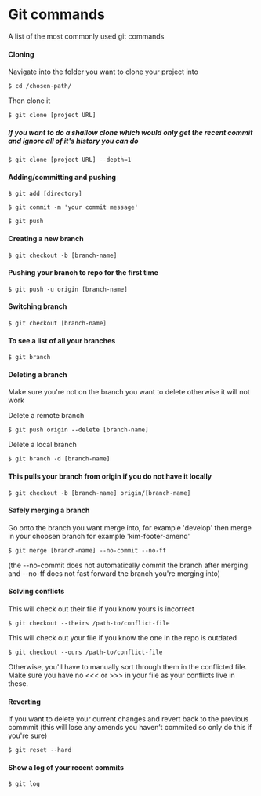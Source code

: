 # Git commands
A list of the most commonly used git commands

#### Cloning
Navigate into the folder you want to clone your project into

```
$ cd /chosen-path/
```
Then clone it

```
$ git clone [project URL]
```

##### If you want to do a shallow clone which would only get the recent commit and ignore all of it's history you can do

```
$ git clone [project URL] --depth=1
```

#### Adding/committing and pushing

```
$ git add [directory]

$ git commit -m 'your commit message'

$ git push 
```


#### Creating a new branch
```
$ git checkout -b [branch-name]
```

#### Pushing your branch to repo for the first time
```
$ git push -u origin [branch-name]
```

#### Switching branch
```
$ git checkout [branch-name]
```

#### To see a list of all your branches 
```
$ git branch
```

#### Deleting a branch
Make sure you're not on the branch you want to delete otherwise it will not work

Delete a remote branch
```
$ git push origin --delete [branch-name]
```
Delete a local branch
```
$ git branch -d [branch-name]
```

#### This pulls your branch from origin if you do not have it locally
```
$ git checkout -b [branch-name] origin/[branch-name]
```
#### Safely merging a branch
Go onto the branch you want merge into, for example 'develop' then merge in your choosen branch for example 'kim-footer-amend' 
```
$ git merge [branch-name] --no-commit --no-ff
```
(the --no-commit does not automatically commit the branch after merging and --no-ff does not fast forward the branch you're merging into)

#### Solving conflicts
This will check out their file if you know yours is incorrect
```
$ git checkout --theirs /path-to/conflict-file 
````
This will check out your file if you know the one in the repo is outdated
```
$ git checkout --ours /path-to/conflict-file
```
Otherwise, you'll have to manually sort through them in the conflicted file. Make sure you have no <<< or >>> in your file as your conflicts live in these.

#### Reverting
If you want to delete your current changes and revert back to the previous commmit (this will lose any amends you haven’t commited so only do this if you're sure)
```
$ git reset --hard
```
#### Show a log of your recent commits
```
$ git log
```
